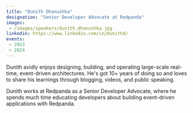 ```yaml
---
title: "Dunith Dhanushka"
designation: "Senior Developer Advocate at Redpanda"
images:
 - /images/speakers/dunith_dhanushka.jpg
linkedin: https://www.linkedin.com/in/dunithd/
events:
 - 2023
 - 2024
---
```


Dunith avidly enjoys designing, building, and operating large-scale real-time, event-driven architectures. He's got 10+ years of doing so and loves to share his learnings through blogging, videos, and public speaking.
 
 Dunith works at Redpanda as a Senior Developer Advocate, where he spends much time educating developers about building event-driven applications with Redpanda.